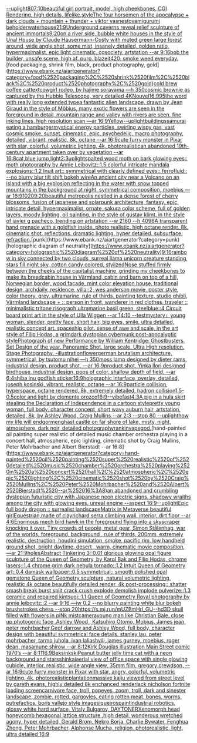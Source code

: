 [--uplight](https://www.ebank.nz/aiartgenerator?category=--uplight)[80](https://www.ebank.nz/aiartgenerator?category=80)[7:10](https://www.ebank.nz/aiartgenerator?category=7%3A10)[beautiful girl portrait, model, high cheekbones, CGI Rendering, high details, lifelike,](https://www.ebank.nz/aiartgenerator?category=beautiful%2520girl%2520portrait%2C%2520model%2C%2520high%2520cheekbones%2C%2520CGI%2520Rendering%2C%2520high%2520details%2C%2520lifelike%2C)[style](https://www.ebank.nz/aiartgenerator?category=style)[The four horsemen of the apocalypse + dark clouds + mountain + thunder + viktor vasnestov](https://www.ebank.nz/aiartgenerator?category=The%2520four%2520horsemen%2520of%2520the%2520apocalypse%2520%2B%2520dark%2520clouds%2520%2B%2520mountain%2520%2B%2520thunder%2520%2B%2520viktor%2520vasnestov)[amigurumi beholder](https://www.ebank.nz/aiartgenerator?category=amigurumi%2520beholder)[waterhouse](https://www.ebank.nz/aiartgenerator?category=waterhouse)[21:9](https://www.ebank.nz/aiartgenerator?category=21%3A9)[Underground caverns reveal relief sculpture of ancient immortals](https://www.ebank.nz/aiartgenerator?category=Underground%2520caverns%2520reveal%2520relief%2520sculpture%2520of%2520ancient%2520immortals)[9:20](https://www.ebank.nz/aiartgenerator?category=9%3A20)[on a river side, bubble white houses in the style of Unal House by Claude Hausermann-Costy with muted green large forest around, wide angle shot,  some mist, insanely detailed, golden ratio, hypermaximalist, epic light cinematic, cgsociety, artstation --ar 9:16](https://www.ebank.nz/aiartgenerator?category=on%2520a%2520river%2520side%2C%2520bubble%2520white%2520houses%2520in%2520the%2520style%2520of%2520Unal%2520House%2520by%2520Claude%2520Hausermann-Costy%2520with%2520muted%2520green%2520large%2520forest%2520around%2C%2520wide%2520angle%2520shot%2C%2520%2520some%2520mist%2C%2520insanely%2520detailed%2C%2520golden%2520ratio%2C%2520hypermaximalist%2C%2520epic%2520light%2520cinematic%2C%2520cgsociety%2C%2520artstation%2520--ar%25209%3A16)[bob the builder, unsafe scene. high af. purp. blazeit420. smoke weed everyday.](https://www.ebank.nz/aiartgenerator?category=bob%2520the%2520builder%2C%2520unsafe%2520scene.%2520high%2520af.%2520purp.%2520blazeit420.%2520smoke%2520weed%2520everyday.)[food packaging, shrink film, black, product photography, gold](https://www.ebank.nz/aiartgenerator?category=food%2520packaging%2C%2520shrink%2520film%2C%2520black%2C%2520product%2520photography%2C%2520gold)[cold brew coffee cat](https://www.ebank.nz/aiartgenerator?category=cold%2520brew%2520coffee%2520cat)[text](https://www.ebank.nz/aiartgenerator?category=text)[cowgirl rodeo, by hajime sorayama —h 350](https://www.ebank.nz/aiartgenerator?category=cowgirl%2520rodeo%2C%2520by%2520hajime%2520sorayama%2520%E2%80%94h%2520350)[cosmic brownie as captured by the Hubble Telescope, very detailed 4K](https://www.ebank.nz/aiartgenerator?category=cosmic%2520brownie%2520as%2520captured%2520by%2520the%2520Hubble%2520Telescope%2C%2520very%2520detailed%25204K)[Nouvel](https://www.ebank.nz/aiartgenerator?category=Nouvel)[16:9](https://www.ebank.nz/aiartgenerator?category=16%3A9)[95](https://www.ebank.nz/aiartgenerator?category=95)[the word <BUY> with really long extended type](https://www.ebank.nz/aiartgenerator?category=the%2520word%2520%3CBUY%3E%2520with%2520really%2520long%2520extended%2520type)[a fantastic alien landscape, drawn by  Jean Giraud in the style of Möbius, many exotic flowers are seen in the foreground in detail, mountain range and valley with rivers are seen, fine inking lines, high resolution scan —ar 16:9](https://www.ebank.nz/aiartgenerator?category=a%2520fantastic%2520alien%2520landscape%2C%2520drawn%2520by%2520%2520Jean%2520Giraud%2520in%2520the%2520style%2520of%2520M%C3%B6bius%2C%2520many%2520exotic%2520flowers%2520are%2520seen%2520in%2520the%2520foreground%2520in%2520detail%2C%2520mountain%2520range%2520and%2520valley%2520with%2520rivers%2520are%2520seen%2C%2520fine%2520inking%2520lines%2C%2520high%2520resolution%2520scan%2520%E2%80%94ar%252016%3A9)[Yellow](https://www.ebank.nz/aiartgenerator?category=Yellow)[--uplight](https://www.ebank.nz/aiartgenerator?category=--uplight)[buildings](https://www.ebank.nz/aiartgenerator?category=buildings)[samurai eating a hamburger](https://www.ebank.nz/aiartgenerator?category=samurai%2520eating%2520a%2520hamburger)[mystical energy particles, swirling wispy gas, vast cosmic smoke, sunset, cinematic, epic, psychedelic, macro photography, detailed, vibrant, realistic, 8k, octane --ar 16:9](https://www.ebank.nz/aiartgenerator?category=mystical%2520energy%2520particles%2C%2520swirling%2520wispy%2520gas%2C%2520vast%2520cosmic%2520smoke%2C%2520sunset%2C%2520cinematic%2C%2520epic%2C%2520psychedelic%2C%2520macro%2520photography%2C%2520detailed%2C%2520vibrant%2C%2520realistic%2C%25208k%2C%2520octane%2520--ar%252016%3A9)[cute furry monster in Pixar with star, colorful, volumetric lighting, 4k, photorealistic](https://www.ebank.nz/aiartgenerator?category=cute%2520furry%2520monster%2520in%2520Pixar%2520with%2520star%2C%2520colorful%2C%2520volumetric%2520lighting%2C%25204k%2C%2520photorealistic)[an abandoned 19th-century apartment taken over by vegetation --ar 16:8](https://www.ebank.nz/aiartgenerator?category=an%2520abandoned%252019th-century%2520apartment%2520taken%2520over%2520by%2520vegetation%2520--ar%252016%3A8)[cat,blue,jump,light](https://www.ebank.nz/aiartgenerator?category=cat%2Cblue%2Cjump%2Clight)[2:3](https://www.ebank.nz/aiartgenerator?category=2%3A3)[uplight](https://www.ebank.nz/aiartgenerator?category=uplight)[spalted wood moth on bark glowing eyes:: moth photography by Annie Leibovitz::1.5 colorful intricate mandala explosions::1.2 Inuit art:: symmetrical with clearly defined eyes:: ferrofluid:: --no blurry blur tilt shift bokeh wire](https://www.ebank.nz/aiartgenerator?category=spalted%2520wood%2520moth%2520on%2520bark%2520glowing%2520eyes%3A%3A%2520moth%2520photography%2520by%2520Annie%2520Leibovitz%3A%3A1.5%2520colorful%2520intricate%2520mandala%2520explosions%3A%3A1.2%2520Inuit%2520art%3A%3A%2520symmetrical%2520with%2520clearly%2520defined%2520eyes%3A%3A%2520ferrofluid%3A%3A%2520--no%2520blurry%2520blur%2520tilt%2520shift%2520bokeh%2520wire)[An ancient city near a Volcano on an island with a big explosion reflecting in the water with snow topped mountains in the background at night, symmetrical composition, moebius —ar 16:9](https://www.ebank.nz/aiartgenerator?category=An%2520ancient%2520city%2520near%2520a%2520Volcano%2520on%2520an%2520island%2520with%2520a%2520big%2520explosion%2520reflecting%2520in%2520the%2520water%2520with%2520snow%2520topped%2520mountains%2520in%2520the%2520background%2520at%2520night%2C%2520symmetrical%2520composition%2C%2520moebius%2520%E2%80%94ar%252016%3A9)[1020](https://www.ebank.nz/aiartgenerator?category=1020)[9:20](https://www.ebank.nz/aiartgenerator?category=9%3A20)[beautiful metropolis nestled in a dense forest of cherry blossoms, fusion of japanese and solarpunk architecture, fantasy, epic, intricate detail, hypermaximalist, ornate, sakura color scheme, full of golden layers, moody lighting, oil painting, in the style of gustav klimt, in the style of javier g pacheco, trending on artstation  --w 2160  --h 4096](https://www.ebank.nz/aiartgenerator?category=beautiful%2520metropolis%2520nestled%2520in%2520a%2520dense%2520forest%2520of%2520cherry%2520blossoms%2C%2520fusion%2520of%2520japanese%2520and%2520solarpunk%2520architecture%2C%2520fantasy%2C%2520epic%2C%2520intricate%2520detail%2C%2520hypermaximalist%2C%2520ornate%2C%2520sakura%2520color%2520scheme%2C%2520full%2520of%2520golden%2520layers%2C%2520moody%2520lighting%2C%2520oil%2520painting%2C%2520in%2520the%2520style%2520of%2520gustav%2520klimt%2C%2520in%2520the%2520style%2520of%2520javier%2520g%2520pacheco%2C%2520trending%2520on%2520artstation%2520%2520--w%25202160%2520%2520--h%25204096)[A transparent hand grenade with a goldfish inside. photo realistic. high octane render. 8k. cinematic shot. reflections. dramatic lighting. hyper detailed. subsurface. refraction.](https://www.ebank.nz/aiartgenerator?category=A%2520transparent%2520hand%2520grenade%2520with%2520a%2520goldfish%2520inside.%2520photo%2520realistic.%2520high%2520octane%2520render.%25208k.%2520cinematic%2520shot.%2520reflections.%2520dramatic%2520lighting.%2520hyper%2520detailed.%2520subsurface.%2520refraction.)[punk](https://www.ebank.nz/aiartgenerator?category=punk)[holographic diagram of neutrality](https://www.ebank.nz/aiartgenerator?category=holographic%2520diagram%2520of%2520neutrality)[9:16](https://www.ebank.nz/aiartgenerator?category=9%3A16)[rainbow in sky connected by two clouds, surreal llama unicorn creature standing, stars fill night sky, cotton candy colored, stylized](https://www.ebank.nz/aiartgenerator?category=rainbow%2520in%2520sky%2520connected%2520by%2520two%2520clouds%2C%2520surreal%2520llama%2520unicorn%2520creature%2520standing%2C%2520stars%2520fill%2520night%2520sky%2C%2520cotton%2520candy%2520colored%2C%2520stylized)[Nose stuffed firmly between the cheeks of the capitalist machine ,grinding my cheekbones to make its bread](https://www.ebank.nz/aiartgenerator?category=Nose%2520stuffed%2520firmly%2520between%2520the%2520cheeks%2520of%2520the%2520capitalist%2520machine%2520%2Cgrinding%2520my%2520cheekbones%2520to%2520make%2520its%2520bread)[cabin house in Värmland, cabin and barn on top of a hill, Norwegian border, wood facade, mint color elevation house, traditional design, archdaily, residence, villa::2, wes anderson movie, poster style, color theory, grey, ultramarine, rule of thirds, painting texture, studio ghibli, Värmland landscape + :: person in front, wanderer in red clothes, traveler :: minimalistic tritone risograph ultramarine basil green, steelblue::4 Circuit board print art in the style of Ulla Wiggen --ar 14:10 --test](https://www.ebank.nz/aiartgenerator?category=cabin%2520house%2520in%2520V%C3%A4rmland%2C%2520cabin%2520and%2520barn%2520on%2520top%2520of%2520a%2520hill%2C%2520Norwegian%2520border%2C%2520wood%2520facade%2C%2520mint%2520color%2520elevation%2520house%2C%2520traditional%2520design%2C%2520archdaily%2C%2520residence%2C%2520villa%3A%3A2%2C%2520wes%2520anderson%2520movie%2C%2520poster%2520style%2C%2520color%2520theory%2C%2520grey%2C%2520ultramarine%2C%2520rule%2520of%2520thirds%2C%2520painting%2520texture%2C%2520studio%2520ghibli%2C%2520V%C3%A4rmland%2520landscape%2520%2B%2520%3A%3A%2520person%2520in%2520front%2C%2520wanderer%2520in%2520red%2520clothes%2C%2520traveler%2520%3A%3A%2520minimalistic%2520tritone%2520risograph%2520ultramarine%2520basil%2520green%2C%2520steelblue%3A%3A4%2520Circuit%2520board%2520print%2520art%2520in%2520the%2520style%2520of%2520Ulla%2520Wiggen%2520--ar%252014%3A10%2520--test)[mystery」](https://www.ebank.nz/aiartgenerator?category=mystery%E3%80%8D)[young woman, slender, pretty face, short hair, big eyes, smile, ultra detailed, realistic concept art. spaceship pilot. sense of awe and scale, in the art style of Filip Hodas, a grimdark dystopian cyberpunk post-apocalyptic style](https://www.ebank.nz/aiartgenerator?category=young%2520woman%2C%2520slender%2C%2520pretty%2520face%2C%2520short%2520hair%2C%2520big%2520eyes%2C%2520smile%2C%2520ultra%2520detailed%2C%2520realistic%2520concept%2520art.%2520spaceship%2520pilot.%2520sense%2520of%2520awe%2520and%2520scale%2C%2520in%2520the%2520art%2520style%2520of%2520Filip%2520Hodas%2C%2520a%2520grimdark%2520dystopian%2520cyberpunk%2520post-apocalyptic%2520style)[Photograph of new Performance by William Kentridge: Ghostbusters. Set Design of the year. Panoramic Shot.  large scale. Ultra High resolution. Stage Photography. -](https://www.ebank.nz/aiartgenerator?category=Photograph%2520of%2520new%2520Performance%2520by%2520William%2520Kentridge%3A%2520Ghostbusters.%2520Set%2520Design%2520of%2520the%2520year.%2520Panoramic%2520Shot.%2520%2520large%2520scale.%2520Ultra%2520High%2520resolution.%2520Stage%2520Photography.%2520-)[illustration](https://www.ebank.nz/aiartgenerator?category=illustration)[flower](https://www.ebank.nz/aiartgenerator?category=flower)[german brutalism architecture, symmetrical, by tsutomu nihei —h 350](https://www.ebank.nz/aiartgenerator?category=german%2520brutalism%2520architecture%2C%2520symmetrical%2C%2520by%2520tsutomu%2520nihei%2520%E2%80%94h%2520350)[moss lamp designed by dieter rams, industrial design, product shot, —ar 16:9](https://www.ebank.nz/aiartgenerator?category=moss%2520lamp%2520designed%2520by%2520dieter%2520rams%2C%2520industrial%2520design%2C%2520product%2520shot%2C%2520%E2%80%94ar%252016%3A9)[product shot, Yinka Ilori designed birdhouse, industrial design, pops of color, shallow depth of field, --ar 6:4](https://www.ebank.nz/aiartgenerator?category=product%2520shot%2C%2520Yinka%2520Ilori%2520designed%2520birdhouse%2C%2520industrial%2520design%2C%2520pops%2520of%2520color%2C%2520shallow%2520depth%2520of%2520field%2C%2520--ar%25206%3A4)[shiba inu god](https://www.ebank.nz/aiartgenerator?category=shiba%2520inu%2520god)[fish sticker](https://www.ebank.nz/aiartgenerator?category=fish%2520sticker)[16:9](https://www.ebank.nz/aiartgenerator?category=16%3A9)[holographic interface, overlay, detailed, joseph kosinski, vibrant, realistic, octane --ar 16:9](https://www.ebank.nz/aiartgenerator?category=holographic%2520interface%2C%2520overlay%2C%2520detailed%2C%2520joseph%2520kosinski%2C%2520vibrant%2C%2520realistic%2C%2520octane%2520--ar%252016%3A9)[particle collision, hyperspace, octane rendered,  8k, extremely detailed, hadron collision](https://www.ebank.nz/aiartgenerator?category=particle%2520collision%2C%2520hyperspace%2C%2520octane%2520rendered%2C%2520%25208k%2C%2520extremely%2520detailed%2C%2520hadron%2520collision)[1.5](https://www.ebank.nz/aiartgenerator?category=1.5)[-0.5](https://www.ebank.nz/aiartgenerator?category=-0.5)[color and light by clemente orozco](https://www.ebank.nz/aiartgenerator?category=color%2520and%2520light%2520by%2520clemente%2520orozco)[16:9](https://www.ebank.nz/aiartgenerator?category=16%3A9)[--vibefast](https://www.ebank.nz/aiartgenerator?category=--vibefast)[4:3](https://www.ebank.nz/aiartgenerator?category=4%3A3)[A pig in a hula skirt stealing the Declaration of Independence in a cartoon style](https://www.ebank.nz/aiartgenerator?category=A%2520pig%2520in%2520a%2520hula%2520skirt%2520stealing%2520the%2520Declaration%2520of%2520Independence%2520in%2520a%2520cartoon%2520style)[pretty young woman, full body, character concept, short wavy auburn hair, artstation, detailed, 8k, by Ashley Wood, Craig Mullins --ar 2:3 --stop 80 --uplight](https://www.ebank.nz/aiartgenerator?category=pretty%2520young%2520woman%2C%2520full%2520body%2C%2520character%2520concept%2C%2520short%2520wavy%2520auburn%2520hair%2C%2520artstation%2C%2520detailed%2C%25208k%2C%2520by%2520Ashley%2520Wood%2C%2520Craig%2520Mullins%2520--ar%25202%3A3%2520--stop%252080%2520--uplight)[how my life will end](https://www.ebank.nz/aiartgenerator?category=how%2520my%2520life%2520will%2520end)[gormenghast castle on far shore of lake, misty, night, atmosphere, dark noir, detailed photography](https://www.ebank.nz/aiartgenerator?category=gormenghast%2520castle%2520on%2520far%2520shore%2520of%2520lake%2C%2520misty%2C%2520night%2C%2520atmosphere%2C%2520dark%2520noir%2C%2520detailed%2520photography)[rankin](https://www.ebank.nz/aiartgenerator?category=rankin)[vapegod.](https://www.ebank.nz/aiartgenerator?category=vapegod.)[hand-painted oil painting super realistic of detailed music chamber orchestra playing in a concert hall, atmospheric, epic lighting, cinematic shot by Craig Mullins, Peter Mohrbacher and Albert Bierstadt --ar 16:8](https://www.ebank.nz/aiartgenerator?category=hand-painted%2520oil%2520painting%2520super%2520realistic%2520of%2520detailed%2520music%2520chamber%2520orchestra%2520playing%2520in%2520a%2520concert%2520hall%2C%2520atmospheric%2C%2520epic%2520lighting%2C%2520cinematic%2520shot%2520by%2520Craig%2520Mullins%2C%2520Peter%2520Mohrbacher%2520and%2520Albert%2520Bierstadt%2520--ar%252016%3A8)[an abandoned and crumbling dystopian futuristic city with Japanese neon electric signs, shadowy wraiths among the city with glowing eyes, unreal engine --aspect 16:9](https://www.ebank.nz/aiartgenerator?category=an%2520abandoned%2520and%2520crumbling%2520dystopian%2520futuristic%2520city%2520with%2520Japanese%2520neon%2520electric%2520signs%2C%2520shadowy%2520wraiths%2520among%2520the%2520city%2520with%2520glowing%2520eyes%2C%2520unreal%2520engine%2520--aspect%252016%3A9)[--uplight](https://www.ebank.nz/aiartgenerator?category=--uplight)[Epic full body dragon :: surrealist landscape](https://www.ebank.nz/aiartgenerator?category=Epic%2520full%2520body%2520dragon%2520%3A%3A%2520surrealist%2520landscape)[Matrix in Metaverse beautiful girl](https://www.ebank.nz/aiartgenerator?category=Matrix%2520in%2520Metaverse%2520beautiful%2520girl)[Equestrian,made of clay](https://www.ebank.nz/aiartgenerator?category=Equestrian%2Cmade%2520of%2520clay)[richard serra climbing wall, interior, dirt floor --ar 4:6](https://www.ebank.nz/aiartgenerator?category=richard%2520serra%2520climbing%2520wall%2C%2520interior%2C%2520dirt%2520floor%2520--ar%25204%3A6)[Enormous mech bird hawk in the foreground flying into a skyscraper knocking it over. Tiny crowds of people, metal gear, Simon Stålenhag, war of the worlds, foreground, background , rule of thirds, 200mm, extremely realistic, destruction, houdini simulation, smoke, pacific rim, low handheld ground shot,  bright daytime, desert , warm, cinematic movie composition, —ar 21:9](https://www.ebank.nz/aiartgenerator?category=Enormous%2520mech%2520bird%2520hawk%2520in%2520the%2520foreground%2520flying%2520into%2520a%2520skyscraper%2520knocking%2520it%2520over.%2520Tiny%2520crowds%2520of%2520people%2C%2520metal%2520gear%2C%2520Simon%2520St%C3%A5lenhag%2C%2520war%2520of%2520the%2520worlds%2C%2520foreground%2C%2520background%2520%2C%2520rule%2520of%2520thirds%2C%2520200mm%2C%2520extremely%2520realistic%2C%2520destruction%2C%2520houdini%2520simulation%2C%2520smoke%2C%2520pacific%2520rim%2C%2520low%2520handheld%2520ground%2520shot%2C%2520%2520bright%2520daytime%2C%2520desert%2520%2C%2520warm%2C%2520cinematic%2520movie%2520composition%2C%2520%E2%80%94ar%252021%3A9)[holes](https://www.ebank.nz/aiartgenerator?category=holes)[Abstract Tinkering 3::0.01 glorious glowing opal figure sculpture of the Queen of Geometry, by Karol Bak and Filip Hodas, chrome lasers::1.4 chrome grim dark nebula tornado::1.2 Intuit Queen of Geometry art::0.4 damask wallpaper::0.5 symmetrical:: smooth polished opal gemstone Queen of Geometry sculpture, natural volumetric lighting, realistic 4k octane beautifully detailed render, 4k post-processing:: shatter smash break burst split crack crush explode demolish implode pulverize::1.3 ceramic and repaired kintsugi::1.1 Queen of Geometry Royal photography by annie leibovitz::2 --ar 9:16 —iw 0.2 --no blurry painting white blur bokeh brushstrokes chess --stop 20](https://www.ebank.nz/aiartgenerator?category=Abstract%2520Tinkering%25203%3A%3A0.01%2520glorious%2520glowing%2520opal%2520figure%2520sculpture%2520of%2520the%2520Queen%2520of%2520Geometry%2C%2520by%2520Karol%2520Bak%2520and%2520Filip%2520Hodas%2C%2520chrome%2520lasers%3A%3A1.4%2520chrome%2520grim%2520dark%2520nebula%2520tornado%3A%3A1.2%2520Intuit%2520Queen%2520of%2520Geometry%2520art%3A%3A0.4%2520damask%2520wallpaper%3A%3A0.5%2520symmetrical%3A%3A%2520smooth%2520polished%2520opal%2520gemstone%2520Queen%2520of%2520Geometry%2520sculpture%2C%2520natural%2520volumetric%2520lighting%2C%2520realistic%25204k%2520octane%2520beautifully%2520detailed%2520render%2C%25204k%2520post-processing%3A%3A%2520shatter%2520smash%2520break%2520burst%2520split%2520crack%2520crush%2520explode%2520demolish%2520implode%2520pulverize%3A%3A1.3%2520ceramic%2520and%2520repaired%2520kintsugi%3A%3A1.1%2520Queen%2520of%2520Geometry%2520Royal%2520photography%2520by%2520annie%2520leibovitz%3A%3A2%2520--ar%25209%3A16%2520%E2%80%94iw%25200.2%2520--no%2520blurry%2520painting%2520white%2520blur%2520bokeh%2520brushstrokes%2520chess%2520--stop%252020)[<https://s.mj.run/mUZBmHrl_GU>](https://www.ebank.nz/aiartgenerator?category=%3Chttps%3A//s.mj.run/mUZBmHrl_GU%3E)[--hd](https://www.ebank.nz/aiartgenerator?category=--hd)[3D skull filled with flowers in piNk mist](https://www.ebank.nz/aiartgenerator?category=3D%2520skull%2520filled%2520with%2520flowers%2520in%2520piNk%2520mist)[camera](https://www.ebank.nz/aiartgenerator?category=camera)[young man like Christian Bale, close up,photogenic face ,Ashley Wood , Katsuhiro Otomo, Mobius, James jean, peter mohrbacher,Geof darrow and Ashley Wood, full body, character design with beautiful symmetrical face details, stanley lau, peter mohrbacher, tarmo juhola, ivan laliashvili, james gurney, moebius, roger dean, masamune shirow --ar 8:12](https://www.ebank.nz/aiartgenerator?category=young%2520man%2520like%2520Christian%2520Bale%2C%2520close%2520up%2Cphotogenic%2520face%2520%2CAshley%2520Wood%2520%2C%2520Katsuhiro%2520Otomo%2C%2520Mobius%2C%2520James%2520jean%2C%2520peter%2520mohrbacher%2CGeof%2520darrow%2520and%2520Ashley%2520Wood%2C%2520full%2520body%2C%2520character%2520design%2520with%2520beautiful%2520symmetrical%2520face%2520details%2C%2520stanley%2520lau%2C%2520peter%2520mohrbacher%2C%2520tarmo%2520juhola%2C%2520ivan%2520laliashvili%2C%2520james%2520gurney%2C%2520moebius%2C%2520roger%2520dean%2C%2520masamune%2520shirow%2520--ar%25208%3A12)[Kirk Douglas illustration Main Street comic 1970’s --ar 8:11](https://www.ebank.nz/aiartgenerator?category=Kirk%2520Douglas%2520illustration%2520Main%2520Street%2520comic%25201970%E2%80%99s%2520--ar%25208%3A11)[16.9](https://www.ebank.nz/aiartgenerator?category=16.9)[Beksinkski](https://www.ebank.nz/aiartgenerator?category=Beksinkski)[Peanut butter jelly time cat with a neon background and stars](https://www.ebank.nz/aiartgenerator?category=Peanut%2520butter%2520jelly%2520time%2520cat%2520with%2520a%2520neon%2520background%2520and%2520stars)[shinkai](https://www.ebank.nz/aiartgenerator?category=shinkai)[aerial view of office space with single glowing cubicle, interior, realistic, wide angle view, 35mm film, gregory crewdson, --ar 16:9](https://www.ebank.nz/aiartgenerator?category=aerial%2520view%2520of%2520office%2520space%2520with%2520single%2520glowing%2520cubicle%2C%2520interior%2C%2520realistic%2C%2520wide%2520angle%2520view%2C%252035mm%2520film%2C%2520gregory%2520crewdson%2C%2520--ar%252016%3A9)[cute furry monster in Pixar with star, angry, colorful, volumetric lighting, 4k, photorealistic](https://www.ebank.nz/aiartgenerator?category=cute%2520furry%2520monster%2520in%2520Pixar%2520with%2520star%2C%2520angry%2C%2520colorful%2C%2520volumetric%2520lighting%2C%25204k%2C%2520photorealistic)[plantation](https://www.ebank.nz/aiartgenerator?category=plantation)[massive kaiju viewed from street level by gareth evans, highly detailed 8k enchanced render](https://www.ebank.nz/aiartgenerator?category=massive%2520kaiju%2520viewed%2520from%2520street%2520level%2520by%2520gareth%2520evans%2C%2520highly%2520detailed%25208k%2520enchanced%2520render)[jack nicholson fortnite loading screen](https://www.ebank.nz/aiartgenerator?category=jack%2520nicholson%2520fortnite%2520loading%2520screen)[carnivore face, troll, popeyes, zoom, troll, dark and sinester landscape, zombie, rotted, gargoyles, eating rotten meat, bones, worms, putrefactios, boris vallejo style image](https://www.ebank.nz/aiartgenerator?category=carnivore%2520face%2C%2520troll%2C%2520popeyes%2C%2520zoom%2C%2520troll%2C%2520dark%2520and%2520sinester%2520landscape%2C%2520zombie%2C%2520rotted%2C%2520gargoyles%2C%2520eating%2520rotten%2520meat%2C%2520bones%2C%2520worms%2C%2520putrefactios%2C%2520boris%2520vallejo%2520style%2520image)[siqueiros](https://www.ebank.nz/aiartgenerator?category=siqueiros)[paint](https://www.ebank.nz/aiartgenerator?category=paint)[industrial robotics, glossy white hard surface, Vitaly Bulgarov, DAYTONER](https://www.ebank.nz/aiartgenerator?category=industrial%2520robotics%2C%2520glossy%2520white%2520hard%2520surface%2C%2520Vitaly%2520Bulgarov%2C%2520DAYTONER)[Xenomorph head honeycomb hexagonal lattice structure  ,high detail, wonderous wretched agony, hyper detailed, Gerald Brom, Nekro Borja, Charlie Bywater, Fenghua Zhong, Peter Mohrbacher, Alphonse Mucha, religion, photorealistic, light, ultra detailed 16:9](https://www.ebank.nz/aiartgenerator?category=Xenomorph%2520head%2520honeycomb%2520hexagonal%2520lattice%2520structure%2520%2520%2Chigh%2520detail%2C%2520wonderous%2520wretched%2520agony%2C%2520hyper%2520detailed%2C%2520Gerald%2520Brom%2C%2520Nekro%2520Borja%2C%2520Charlie%2520Bywater%2C%2520Fenghua%2520Zhong%2C%2520Peter%2520Mohrbacher%2C%2520Alphonse%2520Mucha%2C%2520religion%2C%2520photorealistic%2C%2520light%2C%2520ultra%2520detailed%252016%3A9)